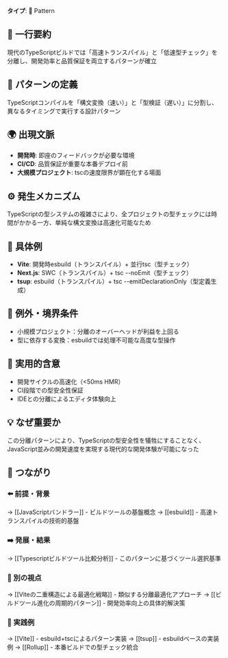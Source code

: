 **タイプ**: 🧩 Pattern

## 📝 一行要約
現代のTypeScriptビルドでは「高速トランスパイル」と「低速型チェック」を分離し、開発効率と品質保証を両立するパターンが確立

## 🎯 パターンの定義
TypeScriptコンパイルを「構文変換（速い）」と「型検証（遅い）」に分割し、異なるタイミングで実行する設計パターン

## 🌍 出現文脈
- **開発時**: 即座のフィードバックが必要な環境
- **CI/CD**: 品質保証が重要な本番デプロイ前
- **大規模プロジェクト**: tscの速度限界が顕在化する場面

## ⚙️ 発生メカニズム
TypeScriptの型システムの複雑さにより、全プロジェクトの型チェックには時間がかかる一方、単純な構文変換は高速化可能なため

## 📝 具体例
- **Vite**: 開発時esbuild（トランスパイル）+ 並行tsc（型チェック）
- **Next.js**: SWC（トランスパイル）+ tsc --noEmit（型チェック）
- **tsup**: esbuild（トランスパイル）+ tsc --emitDeclarationOnly（型定義生成）

## 🚫 例外・境界条件
- 小規模プロジェクト：分離のオーバーヘッドが利益を上回る
- 型に依存する変換：esbuildでは処理不可能な高度な型操作

## 🎯 実用的含意
- 開発サイクルの高速化（<50ms HMR）
- CI段階での型安全性保証
- IDEとの分離によるエディタ体験向上

## 💡 なぜ重要か
この分離パターンにより、TypeScriptの型安全性を犠牲にすることなく、JavaScript並みの開発速度を実現する現代的な開発体験が可能になった

## 🔗 つながり
### ⬅️ 前提・背景
→ [[JavaScriptバンドラー]] - ビルドツールの基盤概念
→ [[esbuild]] - 高速トランスパイルの技術的基盤

### ➡️ 発展・結果
→ [[Typescriptビルドツール比較分析]] - このパターンに基づくツール選択基準

### 🔀 別の視点
→ [[Viteの二重構造による最適化戦略]] - 類似する分離最適化アプローチ
→ [[ビルドツール進化の周期的パターン]] - 開発効率向上の具体的解決策

### 🎯 実践例
→ [[Vite]] - esbuild+tscによるパターン実装
→ [[tsup]] - esbuildベースの実装例
→ [[Rollup]] - 本番ビルドでの型チェック統合
